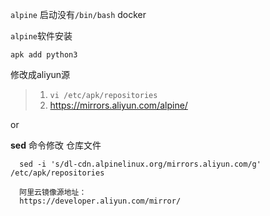 `alpine` 启动没有`/bin/bash`
docker


`alpine`软件安装
```
apk add python3
```

修改成aliyun源
  > 1. `vi /etc/apk/repositories`
  > 2. https://mirrors.aliyun.com/alpine/

  or

**sed** 命令修改 仓库文件
```
  sed -i 's/dl-cdn.alpinelinux.org/mirrors.aliyun.com/g' /etc/apk/repositories
```

```
  阿里云镜像源地址：
  https://developer.aliyun.com/mirror/
```
